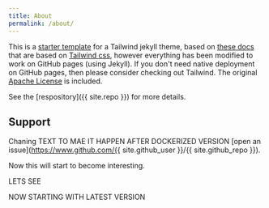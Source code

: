 ```yaml
---
title: About
permalink: /about/
---
```


This is a [starter template](https://vsoch.github.com/tw-jekyll/) for a Tailwind jekyll theme, based
on [these docs](https://github.com/superfly/docs) that are based on [Tailwind css](https://tailwindcss.com/docs/installation),
however everything has been modified to work on GitHub pages (using Jekyll). If you don't need
native deployment on GitHub pages, then please consider checking out Tailwind. 
The original [Apache License](https://github.com/vsoch/tw-jekyll/tree/main/LICENSE) is included.

See the [respository]({{ site.repo }}) for more details.

## Support

Chaning TEXT TO MAE IT HAPPEN AFTER DOCKERIZED VERSION [open an issue](https://www.github.com/{{ site.github_user }}/{{ site.github_repo }}).

Now this will start to become interesting. 

LETS SEE 

NOW STARTING WITH LATEST VERSION